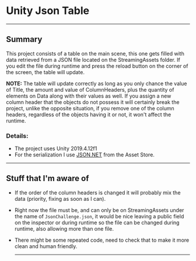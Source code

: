 # Unity Json Table
------

## Summary

This project consists of a table on the main scene, this one gets filled with data retrieved from a JSON file located on the StreamingAssets folder. If you edit the file during runtime and press the reload button on the corner of the screen, the table will update.

**NOTE:** The table will update correctly as long as you only chance the value of Title, the amount and value of ColumnHeaders, plus the quantity of elements on Data along with their values as well. If you assign a new column header that the objects  do not possess it will certainly break the project, unlike the opposite situation, if you remove one of the column headers, regardless of the objects having it or not, it won't affect the runtime. 

### Details:

- The project uses Unity 2019.4.12f1
- For the serialization I use [JSON.NET](https://assetstore.unity.com/packages/tools/input-management/json-net-for-unity-11347) from the Asset Store.

------

## Stuff that I'm aware of

- If the order of the column headers is changed it will probably mix the data (priority, fixing as soon as I can).

- Right now the file must be, and can only be on StreamingAssets under the name of `JsonChallenge.json`, it would be nice leaving a public field on the inspector or during runtime so the file can be changed during runtime, also allowing more than one file.

- There might be some repeated code, need to check that to make it more clean and human friendly.

  ------

  